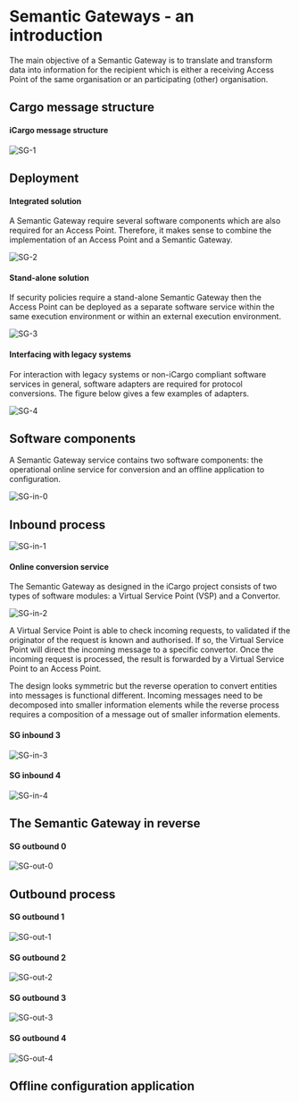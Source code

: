 # Semantic Gateways - an introduction

The main objective of a Semantic Gateway is to translate and transform data into information for the recipient which is either a receiving Access Point of the same organisation or an participating (other) organisation. 

## Cargo message structure


#### iCargo message structure

![SG-1](../images/SG-1)

## Deployment

#### Integrated solution

A Semantic Gateway require several software components which are also required for an Access Point. Therefore, it makes sense to combine the implementation of an Access Point and a Semantic Gateway. 

![SG-2](../images/SG-2)

#### Stand-alone solution

If security policies require a stand-alone Semantic Gateway then  the Access Point can be deployed as a separate software service within the same execution environment or within an external execution environment. 

![SG-3](../images/SG-3)

#### Interfacing with legacy systems

For interaction with legacy systems or non-iCargo compliant software services in general, software adapters are required for protocol conversions. The figure below gives a few examples of adapters.

![SG-4](../images/SG-4)

## Software components

A Semantic Gateway service contains two software components: the operational online service for conversion and an offline application to configuration.

![SG-in-0](../images/SG-in-0.png)

## Inbound process

![SG-in-1](../images/SG-in-1.png)

#### Online conversion service

The Semantic Gateway as designed in the iCargo project consists of two types of software modules: a Virtual Service Point (VSP) and a Convertor.
  
![SG-in-2](../images/SG-in-2.png)

A Virtual Service Point is able to check incoming requests, to validated if the originator of the request is known and authorised. If so, the Virtual Service Point will direct the incoming message to a specific convertor. Once the incoming request is processed, the result is forwarded by a Virtual Service Point to an Access Point.

The design looks symmetric but the reverse operation to convert entities into messages is functional different. Incoming messages need to be decomposed into smaller information elements while the reverse process requires a composition of a message out of smaller information elements. 
 
#### SG inbound 3

![SG-in-3](../images/SG-in-3.png)

#### SG inbound 4

![SG-in-4](../images/SG-in-4.png)

## The Semantic Gateway in reverse

#### SG outbound 0

![SG-out-0](../images/SG-out-0.png)

## Outbound process

#### SG outbound 1

![SG-out-1](../images/SG-out-1.png)

#### SG outbound 2

![SG-out-2](../images/SG-out-2.png)

#### SG outbound 3

![SG-out-3](../images/SG-out-3.png)

#### SG outbound 4

![SG-out-4](../images/SG-out-4.png)

## Offline configuration application



